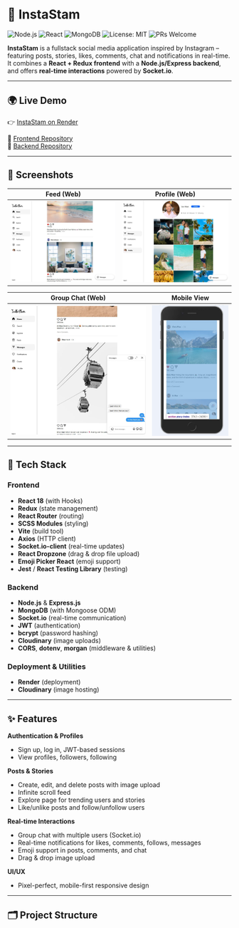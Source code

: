 # 📸 InstaStam

![Node.js](https://img.shields.io/badge/node-%3E%3D16-green)
![React](https://img.shields.io/badge/react-18-blue)
![MongoDB](https://img.shields.io/badge/database-MongoDB-green)
![License: MIT](https://img.shields.io/badge/License-MIT-yellow.svg)
![PRs Welcome](https://img.shields.io/badge/PRs-welcome-brightgreen.svg)

**InstaStam** is a fullstack social media application inspired by Instagram – featuring posts, stories, likes, comments, chat and notifications in real-time.  
It combines a **React + Redux frontend** with a **Node.js/Express backend**, and offers **real-time interactions** powered by **Socket.io**.

---

## 🌍 Live Demo
👉 [InstaStam on Render](https://instastam.onrender.com/story)

🔗 [Frontend Repository](https://github.com/Ridan77/instgram_frontend)  
🔗 [Backend Repository](https://github.com/Ridan77/instagram_backend)

---

## 📸 Screenshots

| Feed (Web) | Profile (Web) |
|------------|---------------|
| ![Feed Screenshot](./public/screenshots/feed.jpg) | ![Profile Screenshot](./public/screenshots/profile.jpg) |

| Group Chat (Web) | Mobile View |
|------------------|-------------|
| ![Chat Screenshot](./public/screenshots/chat.jpg) | ![Mobile Screenshot](./public/screenshots/mobile.jpg) |

---

## 🚀 Tech Stack

### Frontend
- **React 18** (with Hooks)
- **Redux** (state management)
- **React Router** (routing)
- **SCSS Modules** (styling)
- **Vite** (build tool)
- **Axios** (HTTP client)
- **Socket.io-client** (real-time updates)
- **React Dropzone** (drag & drop file upload)
- **Emoji Picker React** (emoji support)
- **Jest** / **React Testing Library** (testing)

### Backend
- **Node.js** & **Express.js**
- **MongoDB** (with Mongoose ODM)
- **Socket.io** (real-time communication)
- **JWT** (authentication)
- **bcrypt** (password hashing)
- **Cloudinary** (image uploads)
- **CORS**, **dotenv**, **morgan** (middleware & utilities)

### Deployment & Utilities
- **Render** (deployment)
- **Cloudinary** (image hosting)

---

## ✨ Features

**Authentication & Profiles**  
- Sign up, log in, JWT-based sessions  
- View profiles, followers, following  

**Posts & Stories**  
- Create, edit, and delete posts with image upload  
- Infinite scroll feed  
- Explore page for trending users and stories  
- Like/unlike posts and follow/unfollow users  

**Real-time Interactions**  
- Group chat with multiple users (Socket.io)  
- Real-time notifications for likes, comments, follows, messages  
- Emoji support in posts, comments, and chat  
- Drag & drop image upload  

**UI/UX**  
- Pixel-perfect, mobile-first responsive design  

---

## 🗂️ Project Structure

